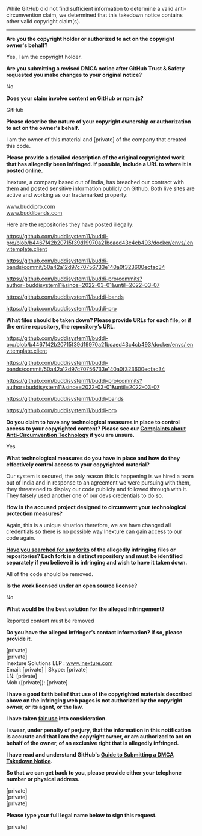 While GitHub did not find sufficient information to determine a valid anti-circumvention claim, we determined that this takedown notice contains other valid copyright claim(s).

---

**Are you the copyright holder or authorized to act on the copyright owner's behalf?**

Yes, I am the copyright holder.

**Are you submitting a revised DMCA notice after GitHub Trust & Safety requested you make changes to your original notice?**

No

**Does your claim involve content on GitHub or npm.js?**

GitHub

**Please describe the nature of your copyright ownership or authorization to act on the owner's behalf.**

I am the owner of this material and [private] of the company that created this code.

**Please provide a detailed description of the original copyrighted work that has allegedly been infringed. If possible, include a URL to where it is posted online.**

Inexture, a company based out of India, has breached our contract with them and posted sensitive information publicly on Github. Both live sites are active and working as our trademarked property:

www.buddipro.com  
www.buddibands.com

Here are the repositories they have posted illegally:

https://github.com/buddisystem11/buddi-pro/blob/b4467f42b20715f39d19970a21bcaed43c4cb493/docker/envs/.env.template.client

https://github.com/buddisystem11/buddi-bands/commit/50a42a12d97c70756733e140a0f323600ecfac34

https://github.com/buddisystem11/buddi-pro/commits?author=buddisystem11&since=2022-03-01&until=2022-03-07

https://github.com/buddisystem11/buddi-bands

https://github.com/buddisystem11/buddi-pro

**What files should be taken down? Please provide URLs for each file, or if the entire repository, the repository’s URL.**

https://github.com/buddisystem11/buddi-pro/blob/b4467f42b20715f39d19970a21bcaed43c4cb493/docker/envs/.env.template.client

https://github.com/buddisystem11/buddi-bands/commit/50a42a12d97c70756733e140a0f323600ecfac34

https://github.com/buddisystem11/buddi-pro/commits?author=buddisystem11&since=2022-03-01&until=2022-03-07

https://github.com/buddisystem11/buddi-bands

https://github.com/buddisystem11/buddi-pro

**Do you claim to have any technological measures in place to control access to your copyrighted content? Please see our <a href="https://docs.github.com/articles/guide-to-submitting-a-dmca-takedown-notice#complaints-about-anti-circumvention-technology">Complaints about Anti-Circumvention Technology</a> if you are unsure.**

Yes

**What technological measures do you have in place and how do they effectively control access to your copyrighted material?**

Our system is secured, the only reason this is happening is we hired a team out of India and in response to an agreement we were pursuing with them, they threatened to display our code publicly and followed through with it. They falsely used another one of our devs credentials to do so.

**How is the accused project designed to circumvent your technological protection measures?**

Again, this is a unique situation therefore, we are have changed all credentials so there is no possible way Inexture can gain access to our code again.

**<a href="https://docs.github.com/articles/dmca-takedown-policy#b-what-about-forks-or-whats-a-fork">Have you searched for any forks</a> of the allegedly infringing files or repositories? Each fork is a distinct repository and must be identified separately if you believe it is infringing and wish to have it taken down.**

All of the code should be removed.

**Is the work licensed under an open source license?**

No

**What would be the best solution for the alleged infringement?**

Reported content must be removed

**Do you have the alleged infringer’s contact information? If so, please provide it.**

[private]  
[private]  
Inexture Solutions LLP : www.inexture.com  
Email: [private] | Skype: [private]  
LN: [private]  
Mob ([private]): [private]

**I have a good faith belief that use of the copyrighted materials described above on the infringing web pages is not authorized by the copyright owner, or its agent, or the law.**

**I have taken <a href="https://www.lumendatabase.org/topics/22">fair use</a> into consideration.**

**I swear, under penalty of perjury, that the information in this notification is accurate and that I am the copyright owner, or am authorized to act on behalf of the owner, of an exclusive right that is allegedly infringed.**

**I have read and understand GitHub's <a href="https://docs.github.com/articles/guide-to-submitting-a-dmca-takedown-notice/">Guide to Submitting a DMCA Takedown Notice</a>.**

**So that we can get back to you, please provide either your telephone number or physical address.**

[private]  
[private]  
[private]

**Please type your full legal name below to sign this request.**

[private]

